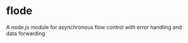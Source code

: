 flode
=====

A node.js module for asynchronous flow control with error handling and data forwarding
